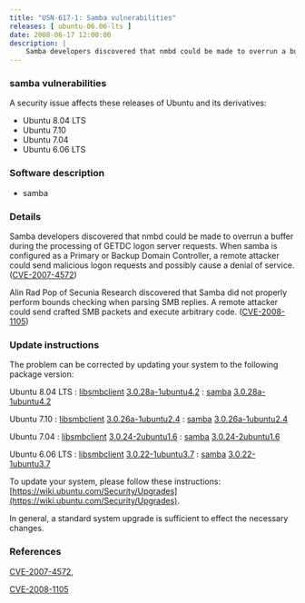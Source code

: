 ```yaml
---
title: "USN-617-1: Samba vulnerabilities"
releases: [ ubuntu-06.06-lts ]
date: 2008-06-17 12:00:00
description: |
    Samba developers discovered that nmbd could be made to overrun a buffer during the processing of GETDC logon server requests. When samba is configured as a Primary or Backup Domain Controller, a remote attacker could send malicious logon requests and possibly cause a denial of service. ([CVE-2007-4572](http://people.ubuntu.com/~ubuntu-security/cve/CVE-2007-4572))
--- 
```

 
### samba vulnerabilities

A security issue affects these releases of Ubuntu and its derivatives:

* Ubuntu 8.04 LTS
* Ubuntu 7.10
* Ubuntu 7.04
* Ubuntu 6.06 LTS

### Software description

* samba 

### Details

Samba developers discovered that nmbd could be made to overrun a buffer during the processing of GETDC logon server requests. When samba is configured as a Primary or Backup Domain Controller, a remote attacker could send malicious logon requests and possibly cause a denial of service. ([CVE-2007-4572](http://people.ubuntu.com/~ubuntu-security/cve/CVE-2007-4572))

Alin Rad Pop of Secunia Research discovered that Samba did not properly perform bounds checking when parsing SMB replies. A remote attacker could send crafted SMB packets and execute arbitrary code. ([CVE-2008-1105](http://people.ubuntu.com/~ubuntu-security/cve/CVE-2008-1105)) 

### Update instructions

The problem can be corrected by updating your system to the following package version:

Ubuntu 8.04 LTS
 : [libsmbclient](https://launchpad.net/ubuntu/+source/samba) <span> [3.0.28a-1ubuntu4.2](https://launchpad.net/ubuntu/+source/samba/3.0.28a-1ubuntu4.2) </span> 
 : [samba](https://launchpad.net/ubuntu/+source/samba) <span> [3.0.28a-1ubuntu4.2](https://launchpad.net/ubuntu/+source/samba/3.0.28a-1ubuntu4.2) </span> 

Ubuntu 7.10
 : [libsmbclient](https://launchpad.net/ubuntu/+source/samba) <span> [3.0.26a-1ubuntu2.4](https://launchpad.net/ubuntu/+source/samba/3.0.26a-1ubuntu2.4) </span> 
 : [samba](https://launchpad.net/ubuntu/+source/samba) <span> [3.0.26a-1ubuntu2.4](https://launchpad.net/ubuntu/+source/samba/3.0.26a-1ubuntu2.4) </span> 

Ubuntu 7.04
 : [libsmbclient](https://launchpad.net/ubuntu/+source/samba) <span> [3.0.24-2ubuntu1.6](https://launchpad.net/ubuntu/+source/samba/3.0.24-2ubuntu1.6) </span> 
 : [samba](https://launchpad.net/ubuntu/+source/samba) <span> [3.0.24-2ubuntu1.6](https://launchpad.net/ubuntu/+source/samba/3.0.24-2ubuntu1.6) </span> 

Ubuntu 6.06 LTS
 : [libsmbclient](https://launchpad.net/ubuntu/+source/samba) <span> [3.0.22-1ubuntu3.7](https://launchpad.net/ubuntu/+source/samba/3.0.22-1ubuntu3.7) </span> 
 : [samba](https://launchpad.net/ubuntu/+source/samba) <span> [3.0.22-1ubuntu3.7](https://launchpad.net/ubuntu/+source/samba/3.0.22-1ubuntu3.7) </span> 

To update your system, please follow these instructions: [https://wiki.ubuntu.com/Security/Upgrades](https://wiki.ubuntu.com/Security/Upgrades).

In general, a standard system upgrade is sufficient to effect the necessary changes. 

### References

 [CVE-2007-4572](http://people.ubuntu.com/~ubuntu-security/cve/CVE-2007-4572), 

 [CVE-2008-1105](http://people.ubuntu.com/~ubuntu-security/cve/CVE-2008-1105)
 
